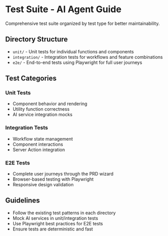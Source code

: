 # Test Suite - AI Agent Guide

Comprehensive test suite organized by test type for better maintainability.

## Directory Structure

- `unit/` - Unit tests for individual functions and components
- `integration/` - Integration tests for workflows and feature combinations  
- `e2e/` - End-to-end tests using Playwright for full user journeys

## Test Categories

### Unit Tests
- Component behavior and rendering
- Utility function correctness
- AI service integration mocks

### Integration Tests  
- Workflow state management
- Component interactions
- Server Action integration

### E2E Tests
- Complete user journeys through the PRD wizard
- Browser-based testing with Playwright
- Responsive design validation

## Guidelines

- Follow the existing test patterns in each directory
- Mock AI services in unit/integration tests
- Use Playwright best practices for E2E tests
- Ensure tests are deterministic and fast